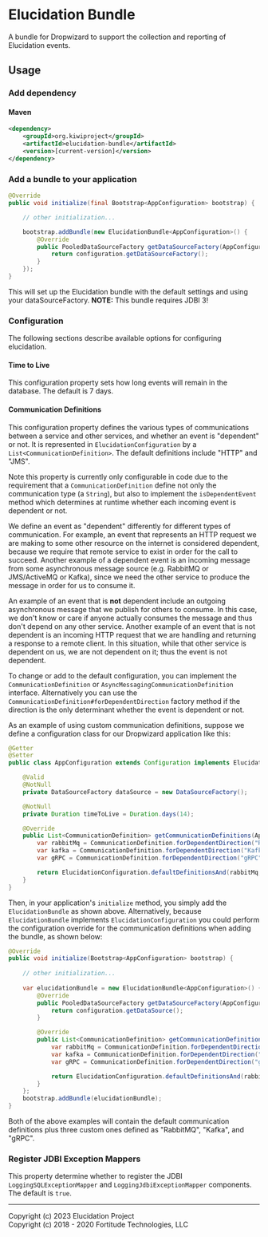 # Elucidation Bundle

A bundle for Dropwizard to support the collection and reporting of Elucidation events.

## Usage

### Add dependency

#### Maven
```xml
<dependency>
    <groupId>org.kiwiproject</groupId>
    <artifactId>elucidation-bundle</artifactId>
    <version>[current-version]</version>
</dependency>
```

### Add a bundle to your application
```java
@Override
public void initialize(final Bootstrap<AppConfiguration> bootstrap) {

    // other initialization...

    bootstrap.addBundle(new ElucidationBundle<AppConfiguration>() {
        @Override
        public PooledDataSourceFactory getDataSourceFactory(AppConfiguration configuration) {
            return configuration.getDataSourceFactory();
        }
    });
}
```

This will set up the Elucidation bundle with the default settings and using your dataSourceFactory. __NOTE:__ This
bundle requires JDBI 3!

### Configuration

The following sections describe available options for configuring elucidation.

#### Time to Live

This configuration property sets how long events will remain in the database.  The default is 7 days.

#### Communication Definitions

This configuration property defines the various types of communications between a service and other services, and
whether an event is "dependent" or not. It is represented in `ElucidationConfiguration` by
a `List<CommunicationDefinition>`.
The default definitions include "HTTP" and "JMS".

Note this property is currently only configurable in code due to the requirement that a `CommunicationDefinition`
define not only the communication type (a `String`),  but also to implement the `isDependentEvent` method which
determines at runtime whether each incoming event is dependent or not. 

We define an event as "dependent" differently for different types of communication. For example, an event
that represents an HTTP request we are making to some other resource on the internet is considered dependent,
because we require that remote service to exist in order for the call to succeed. Another example of a dependent
event is an incoming message from some asynchronous message source (e.g. RabbitMQ or JMS/ActiveMQ or Kafka),
since we need the other service to produce the message in order for us to consume it.

An example of an event that is <strong>not</strong> dependent include an outgoing asynchronous message
that we publish for others to consume. In this case, we don't know or care if anyone actually consumes the
message and thus don't depend on any other service. Another example of an event that is not dependent is
an incoming HTTP request that we are handling and returning a response to a remote client. In this situation,
while that other service is dependent on us, we are not dependent on it; thus the event is not dependent.

To change or add to the default configuration, you can implement the `CommunicationDefinition` or
`AsyncMessagingCommunicationDefinition` interface. Alternatively you can use the
`CommunicationDefinition#forDependentDirection` factory method if the direction is the only determinant
whether the event is dependent or not.

As an example of using custom communication definitions, suppose we define a configuration class for our
Dropwizard application like this:

```java
@Getter
@Setter
public class AppConfiguration extends Configuration implements ElucidationConfiguration<AppConfiguration> {

    @Valid
    @NotNull
    private DataSourceFactory dataSource = new DataSourceFactory();

    @NotNull
    private Duration timeToLive = Duration.days(14);

    @Override
    public List<CommunicationDefinition> getCommunicationDefinitions(AppConfiguration configuration) {
        var rabbitMq = CommunicationDefinition.forDependentDirection("RabbitMQ", Direction.INBOUND);
        var kafka = CommunicationDefinition.forDependentDirection("Kafka", Direction.INBOUND);
        var gRPC = CommunicationDefinition.forDependentDirection("gRPC", Direction.OUTBOUND);

        return ElucidationConfiguration.defaultDefinitionsAnd(rabbitMq, kafka, gRPC);
    }
}

``` 

Then, in your application's `initialize` method, you simply add the `ElucidationBundle` as shown above. Alternatively,
because `ElucidationBundle` implements `ElucidationConfiguration` you could perform the configuration override
for the communication definitions when adding the bundle, as shown below:

```java
@Override
public void initialize(Bootstrap<AppConfiguration> bootstrap) {
    
    // other initialization...
    
    var elucidationBundle = new ElucidationBundle<AppConfiguration>() {
        @Override
        public PooledDataSourceFactory getDataSourceFactory(AppConfiguration configuration) {
            return configuration.getDataSource();
        }

        @Override
        public List<CommunicationDefinition> getCommunicationDefinitions(AppConfiguration configuration) {
            var rabbitMq = CommunicationDefinition.forDependentDirection("RabbitMQ", Direction.INBOUND);
            var kafka = CommunicationDefinition.forDependentDirection("Kafka", Direction.INBOUND);
            var gRPC = CommunicationDefinition.forDependentDirection("gRPC", Direction.OUTBOUND);

            return ElucidationConfiguration.defaultDefinitionsAnd(rabbitMq, kafka, gRPC);
        }
    };
    bootstrap.addBundle(elucidationBundle);
}
```

Both of the above examples will contain the default communication definitions plus three custom ones defined as
"RabbitMQ", "Kafka", and "gRPC".

### Register JDBI Exception Mappers

This property determine whether to register the JDBI `LoggingSQLExceptionMapper` and `LoggingJdbiExceptionMapper`
components. The default is `true`.

---

Copyright (c) 2023 Elucidation Project \
Copyright (c) 2018 - 2020 Fortitude Technologies, LLC
